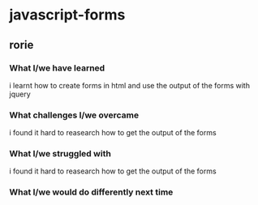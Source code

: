 # javascript-forms
## rorie 
### What I/we have learned
i learnt how to create forms in html and use the output of the forms with jquery
### What challenges I/we overcame
i found it hard to reasearch how to get the output of the forms
### What I/we struggled with
i found it hard to reasearch how to get the output of the forms
### What I/we would do differently next time
